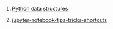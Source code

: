 1. [Python data structures](http://interactivepython.org/runestone/static/pythonds/Introduction/GettingStartedwithData.html#tab-sequence)

2. [jupyter-notebook-tips-tricks-shortcuts](https://www.dataquest.io/blog/jupyter-notebook-tips-tricks-shortcuts/)
